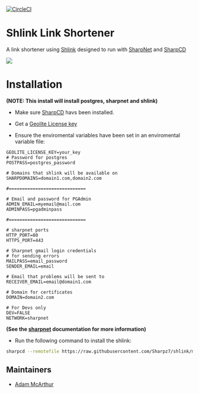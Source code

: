 [![CircleCI](https://circleci.com/gh/Sharpz7/shlink/tree/main.svg?style=svg)](https://circleci.com/gh/Sharpz7/shlink/tree/main)

# Shlink Link Shortener

A link shortener using [Shlink](https://shlink.io/) designed to run with [SharpNet](https://github.com/Sharpz7/sharpnet) and [SharpCD](https://github.com/Sharpz7/sharpcd)

![](https://files.mcaq.me/h7sv.png)

# Installation

**(NOTE: This install will install postgres, sharpnet and shlink)**

- Make sure [SharpCD](https://github.com/Sharpz7/sharpcd) havs been installed.

- Get a [Geolite License key](https://shlink.io/documentation/geolite-license-key/)

- Ensure the enviromental variables have been set in an enviromental variable file:

```env
GEOLITE_LICENSE_KEY=your_key
# Password for postgres
POSTPASS=postgres_password

# Domains that shlink will be available on
SHARPDOMAINS=domain1.com,domain2.com

#=============================

# Email and password for PGAdmin
ADMIN_EMAIL=myemail@mail.com
ADMINPASS=pgadminpass

#=============================

# sharpnet ports
HTTP_PORT=80
HTTPS_PORT=443

# Sharpnet gmail login credentials
# for sending errors
MAILPASS=email_password
SENDER_EMAIL=email

# Email that problems will be sent to
RECEIVER_EMAIL=email@domain1.com

# Domain for certificates
DOMAIN=domain2.com

# For Devs only
DEV=FALSE
NETWORK=sharpnet
```

**(See the [sharpnet](https://github.com/Sharpz7/sharpnet) documentation for more information)**

- Run the following command to install the shlink:

```bash
sharpcd --remotefile https://raw.githubusercontent.com/Sharpz7/shlink/main/.sharpcd/sharpcd.yml
```

## Maintainers

- [Adam McArthur](https://adam.mcaq.me)